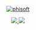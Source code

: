 <p align="center">
    <a target="_blank" href="https://github.com/phisoft">
        <img alt="phisoft" title="phisoft-logo" src="https://custom-icon-badges.demolab.com/badge/phisoft-800000.svg?style=for-the-badge&logo=phisoft-logo"/>
    </a>
</p>
<p align="center">
    <a href="https://github.com/xSyukrie">
        <img src="https://streak-stats.demolab.com?user=xSyukrie&theme=blueberry&hide_border=true&border_radius=10&date_format=M%20j%5B%2C%20Y%5D&dates=237FCB"/>
    </a>
    <a href="https://github.com/xSyukrie">
        <img src="https://github-readme-stats.vercel.app/api/top-langs/?username=xSyukrie&show_icons=true&theme=blueberry"/>
    </a>
</p>
